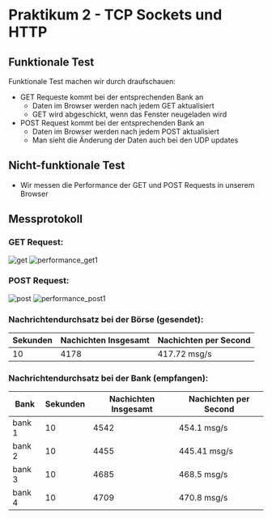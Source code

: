 # Praktikum 2 - TCP Sockets und HTTP 
## **Funktionale Test**
Funktionale Test machen wir durch draufschauen:
- GET Requeste kommt bei der entsprechenden Bank an
   - Daten im Browser werden nach jedem GET aktualisiert
   - GET wird abgeschickt, wenn das Fenster neugeladen wird
- POST Request kommt bei der entsprechenden Bank an 
   - Daten im Browser werden nach jedem POST aktualisiert
   - Man sieht die Änderung der Daten auch bei den UDP updates

## **Nicht-funktionale Test**
- Wir messen die Performance der GET und POST Requests in unserem Browser 

## **Messprotokoll**
### GET Request:
![get](C:\Users\sanje\Team-Mo3-Y-D\src\Praktikum\P2\gets.png)
![performance_get1](C:\Users\sanje\Team-Mo3-Y-D\src\Praktikum\P2\get_performance1.png)

### POST Request:
![post](C:\Users\sanje\Team-Mo3-Y-D\src\Praktikum\P2\posts.png)
![performance_post1](C:\Users\sanje\Team-Mo3-Y-D\src\Praktikum\P2\post_performance1.png)

### Nachrichtendurchsatz bei der Börse (gesendet):
| Sekunden | Nachichten Insgesamt | Nachichten per Second |
| -------- |----------------------|-----------------------|
|   10  | 4178                 | 417.72 msg/s          |


### Nachrichtendurchsatz bei der Bank (empfangen):
| Bank   | Sekunden | Nachichten Insgesamt | Nachichten per Second |
|--------| -------- |----------------------|-----------------------|
| bank 1 |   10  | 4542                 | 454.1 msg/s           |
| bank 2 |   10  | 4455                 | 445.41 msg/s          |
| bank 3 |   10  | 4685                 | 468.5 msg/s           |
| bank 4 |   10  | 4709                 | 470.8 msg/s           |

